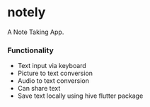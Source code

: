 # notely

A Note Taking App.

### Functionality
- Text input via keyboard
- Picture to text conversion
- Audio to text conversion
- Can share text 
- Save text locally using hive flutter package


